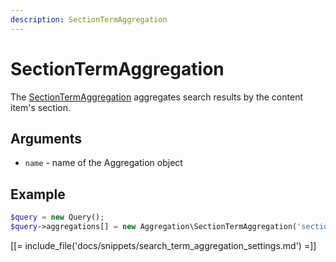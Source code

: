 ```yaml
---
description: SectionTermAggregation
---
```


# SectionTermAggregation

The [SectionTermAggregation](/api/php_api/php_api_reference/classes/Ibexa-Contracts-Core-Repository-Values-Content-Query-Aggregation-SectionTermAggregation.html) aggregates search results by the content item's section.

## Arguments

- `name` - name of the Aggregation object

## Example

``` php
$query = new Query();
$query->aggregations[] = new Aggregation\SectionTermAggregation('section');
```

[[= include_file('docs/snippets/search_term_aggregation_settings.md') =]]
